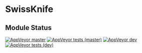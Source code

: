 # SwissKnife

## Module Status

[![AppVeyor master](https://img.shields.io/appveyor/ci/hjorslev/SwissKnife/master?label=MASTER&logo=appveyor&style=for-the-badge)](https://ci.appveyor.com/project/hjorslev/SwissKnife)
[![AppVeyor tests (master)](https://img.shields.io/appveyor/tests/hjorslev/SwissKnife/master?label=MASTER&logo=appveyor&style=for-the-badge)](https://ci.appveyor.com/project/hjorslev/SwissKnife/build/tests)
[![AppVeyor dev](https://img.shields.io/appveyor/ci/hjorslev/SwissKnife/DEV?label=DEV&logo=appveyor&style=for-the-badge)](https://ci.appveyor.com/project/hjorslev/SwissKnife)
[![AppVeyor tests (dev)](https://img.shields.io/appveyor/tests/hjorslev/SwissKnife/dev?label=DEV&logo=appveyor&style=for-the-badge)](https://ci.appveyor.com/project/hjorslev/SwissKnife/build/tests)
